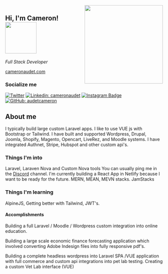 
<img align="right" width="250" height="250" src="https://scontent-bos3-1.cdninstagram.com/v/t51.2885-15/e35/13739623_1572534116383763_1946809500_n.jpg?_nc_ht=scontent-bos3-1.cdninstagram.com&_nc_cat=111&_nc_ohc=pef_Rmo7zGgAX8x8Zyf&oh=06f6f3331d75aa5aa7a4601235c62ecd&oe=5F369B19">

## Hi, I'm Cameron! <img src="https://media.giphy.com/media/qSw0qJ14fJP1K/giphy.gif" width="100">
<p><em>Full Stack Developer</em></p>

[cameronaudet.com](http://cameronaudet.com)

### Socialize me
[![Twitter](https://img.shields.io/badge/-Twitter-222222?style=flat-square&logo=twitter&logoColor=white&link=https://twitter.com/audetcameron/)](https://twitter.com/audetcameron/)
[![Linkedin: cameronaudet](https://img.shields.io/badge/-cameronaudet-blue?style=flat-square&logo=Linkedin&logoColor=white&link=https://www.linkedin.com/in/cameronaudet/)](https://www.linkedin.com/in/cameronaudet/)
[![Instagram Badge](https://img.shields.io/badge/-audetcameron-blue?style=social&logo=Instagram&link=https://www.instagram.com/audetcameron/)](https://www.instagram.com/audetcameron/)
[![GitHub: audetcameron](https://img.shields.io/github/followers/audetcameron?label=follow&style=social)](https://github.com/audetcameron)


## About me
I typically build large custom Laravel apps. I like to use VUE js with Bootstrap or Tailwind.
I have built and supported Wordpress, Drupal, Joomla, Shopify, Magento, Opencart, LiveRez, and Moodle systems.
I have integrated Authnet, Stripe, Hubspot and other custom api's.


### Things I'm into
Laravel, Laraven Nova and Custom Nova tools  You can usually ping me in the [Discord](https://discord.com/channels/297040613688475649/615539726279245825) channel.
I'm currently building a React App in Netlify because I want to be ready for the future.
MERN, MEAN, MEVN stacks.
JamStacks

### Things I'm learning
AlpineJS, Getting better with Tailwind, JWT's.



#### Accomplishments
Building a full Laravel / Moodle / Wordpress custom integration into online education.

Building a large scale economic finance forecasting application which involved converting Adobe Indesign files into fully responsive pdf's.

Building a complete headless wordpress into Laravel SPA /VUE application with full commerce and custom api integrations into pet lab testing.
Creating a custom Vet Lab interface (VUE)

<!--
**audetcameron/audetcameron** is a ✨ _special_ ✨ repository because its `README.md` (this file) appears on your GitHub profile.
-->
